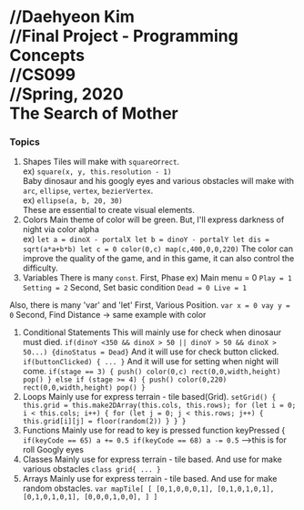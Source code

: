 //Daehyeon Kim   
//Final Project - Programming Concepts   
//CS099   
//Spring, 2020   
The Search of Mother   
=============
### Topics   
1. Shapes
Tiles will make with `square`or`rect`.   
ex) `square(x, y, this.resolution - 1)`   
Baby dinosaur and his googly eyes and various obstacles will make with `arc`, `ellipse`, `vertex`, `bezierVertex`.   
ex) `ellipse(a, b, 20, 30)`   
These are essential to create visual elements.
1. Colors
Main theme of color will be green. But, I'll express darkness of night via color alpha   
ex)
`let a = dinoX - portalX
let b = dinoY - portalY
let dis = sqrt(a*a+b*b)
let c = 0
color(0,c)
map(c,400,0,0,220)`
The color can improve the quality of the game, and in this game, it can also control the difficulty.
1. Variables
There is many `const`.
First, Phase
ex)
Main menu = 0
`Play = 1
Setting = 2`
Second, Set basic condition
`Dead = 0
Live = 1`

Also, there is many 'var' and 'let'
First, Various Position.
`var x = 0
vay y = 0`
Second, Find Distance
-> same example with color
1. Conditional Statements
This will mainly use for check when dinosaur must died.
`if(dinoY <350 && dinoX > 50 || dinoY > 50 && dinoX > 50...)
{dinoStatus = Dead}`
And it will use for check button clicked.
`if(buttonClicked) {
...
}`
And it will use for setting when night will come.
`if(stage == 3) {
  push()
  color(0,c)
  rect(0,0,width,height)
  pop()
} else if (stage >= 4) {
push()
  color(0,220)
  rect(0,0,width,height)
  pop()
}`
1. Loops
Mainly use for express terrain - tile based(Grid).
`setGrid() {
    this.grid = this.make2DArray(this.cols, this.rows);
    for (let i = 0; i < this.cols; i++) {
      for (let j = 0; j < this.rows; j++) {
        this.grid[i][j] = floor(random(2))
      }
    }
  }`
1. Functions
Mainly use for read to key is pressed
function keyPressed {
`if(keyCode == 65)
a += 0.5
if(keyCode == 68)
a -= 0.5` -->this is for roll Googly eyes
1. Classes
Mainly use for express terrain - tile based.
And use for make various obstacles
`class grid{
...
}`
1. Arrays
Mainly use for express terrain - tile based.
And use for make random obstacles.
`var mapTile[
[
  [0,1,0,0,0,1],
  [0,1,0,1,0,1],
  [0,1,0,1,0,1],
  [0,0,0,1,0,0],
]
]`
